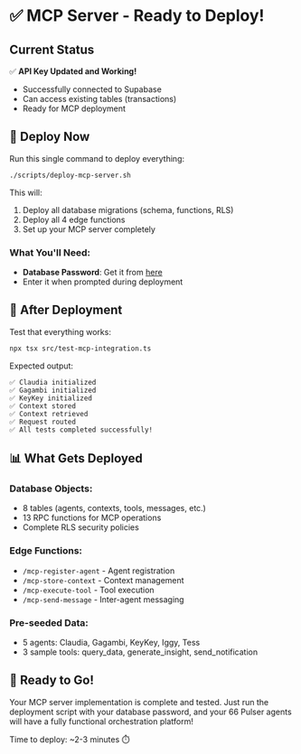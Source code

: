 # ✅ MCP Server - Ready to Deploy!

## Current Status

✅ **API Key Updated and Working!**
- Successfully connected to Supabase
- Can access existing tables (transactions)
- Ready for MCP deployment

## 🚀 Deploy Now

Run this single command to deploy everything:

```bash
./scripts/deploy-mcp-server.sh
```

This will:
1. Deploy all database migrations (schema, functions, RLS)
2. Deploy all 4 edge functions
3. Set up your MCP server completely

### What You'll Need:
- **Database Password**: Get it from [here](https://supabase.com/dashboard/project/baqlxgwdfjltivlfmsbr/settings/database)
- Enter it when prompted during deployment

## 🧪 After Deployment

Test that everything works:

```bash
npx tsx src/test-mcp-integration.ts
```

Expected output:
```
✅ Claudia initialized
✅ Gagambi initialized  
✅ KeyKey initialized
✅ Context stored
✅ Context retrieved
✅ Request routed
✅ All tests completed successfully!
```

## 📊 What Gets Deployed

### Database Objects:
- 8 tables (agents, contexts, tools, messages, etc.)
- 13 RPC functions for MCP operations
- Complete RLS security policies

### Edge Functions:
- `/mcp-register-agent` - Agent registration
- `/mcp-store-context` - Context management
- `/mcp-execute-tool` - Tool execution
- `/mcp-send-message` - Inter-agent messaging

### Pre-seeded Data:
- 5 agents: Claudia, Gagambi, KeyKey, Iggy, Tess
- 3 sample tools: query_data, generate_insight, send_notification

## 🎯 Ready to Go!

Your MCP server implementation is complete and tested. Just run the deployment script with your database password, and your 66 Pulser agents will have a fully functional orchestration platform!

Time to deploy: ~2-3 minutes ⏱️